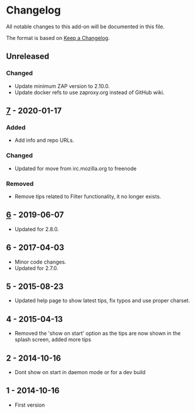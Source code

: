 # Changelog
All notable changes to this add-on will be documented in this file.

The format is based on [Keep a Changelog](https://keepachangelog.com/en/1.0.0/).

## Unreleased
### Changed
- Update minimum ZAP version to 2.10.0.
- Update docker refs to use zaproxy.org instead of GitHub wiki.

## [7] - 2020-01-17
### Added
- Add info and repo URLs.

### Changed
- Updated for move from irc.mozilla.org to freenode

### Removed
- Remove tips related to Filter functionality, it no longer exists.

## [6] - 2019-06-07

- Updated for 2.8.0.

## 6 - 2017-04-03

- Minor code changes.
- Updated for 2.7.0.

## 5 - 2015-08-23

- Updated help page to show latest tips, fix typos and use proper charset.

## 4 - 2015-04-13

- Removed the 'show on start' option as the tips are now shown in the splash screen, added more tips

## 2 - 2014-10-16

- Dont show on start in daemon mode or for a dev build

## 1 - 2014-10-16

- First version

[7]: https://github.com/zaproxy/zap-extensions/releases/tips-v7
[6]: https://github.com/zaproxy/zap-extensions/releases/tips-v6
